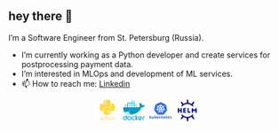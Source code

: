 ## hey there 👋

I’m a Software Engineer from St. Petersburg (Russia).
- I’m currently working as a Python developer and create services for postprocessing payment data.
- I’m interested in MLOps and development of ML services.
- :mailbox: How to reach me: [Linkedin](https://www.linkedin.com/in/filipp-brazhnikov-794b5a210/)

<div id="header" align="center">
  <img src="https://github.com/devicons/devicon/blob/master/icons/python/python-plain-wordmark.svg" title="python" alt="python" width="40" height="40"/>&nbsp;
  <img src="https://github.com/devicons/devicon/blob/master/icons/docker/docker-plain-wordmark.svg" title="docker" alt="docker" width="40" height="40"/>&nbsp;
  <img src="https://github.com/devicons/devicon/blob/master/icons/kubernetes/kubernetes-plain-wordmark.svg" title="kubernetes" alt="kubernetes" width="40" height="40"/>&nbsp;
  <img src="https://github.com/devicons/devicon/blob/master/icons/helm/helm-original.svg" title="helm" alt="helm" width="40" height="40"/>&nbsp;
</div>
